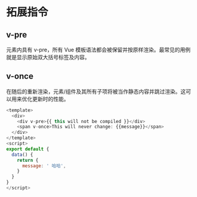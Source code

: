 # 拓展指令

## v-pre

元素内具有 v-pre，所有 Vue 模板语法都会被保留并按原样渲染。最常见的用例就是显示原始双大括号标签及内容。

## v-once

在随后的重新渲染，元素/组件及其所有子项将被当作静态内容并跳过渲染。这可以用来优化更新时的性能。

```js
<template>
  <div>
    <div v-pre>{{ this will not be compiled }}</div>
    <span v-once>This will never change: {{message}}</span>
  </div>
</template>
<script>
export default {
  data() {
    return {
      message: ' 哈哈',
    }
  }
}
</script>

```

